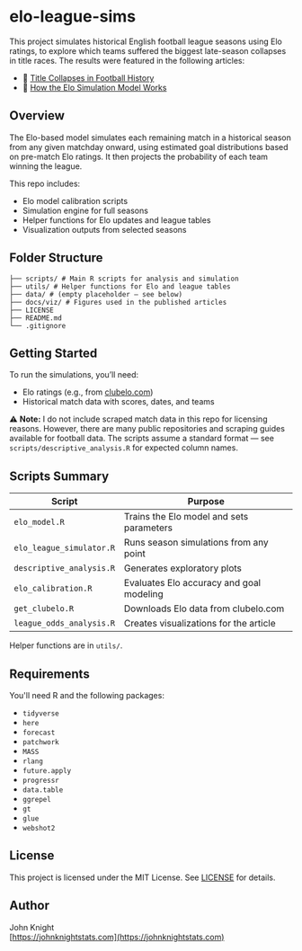 # elo-league-sims

This project simulates historical English football league seasons using Elo ratings, to explore which teams suffered the biggest late-season collapses in title races. The results were featured in the following articles:

- 📘 [Title Collapses in Football History](https://johnknightstats.com/posts/title_collapses/)
- 🔧 [How the Elo Simulation Model Works](https://johnknightstats.com/posts/elo_sim_model/)

## Overview

The Elo-based model simulates each remaining match in a historical season from any given matchday onward, using estimated goal distributions based on pre-match Elo ratings. It then projects the probability of each team winning the league.

This repo includes:
- Elo model calibration scripts
- Simulation engine for full seasons
- Helper functions for Elo updates and league tables
- Visualization outputs from selected seasons

## Folder Structure

```
├── scripts/ # Main R scripts for analysis and simulation
├── utils/ # Helper functions for Elo and league tables
├── data/ # (empty placeholder — see below)
├── docs/viz/ # Figures used in the published articles
├── LICENSE
├── README.md
└── .gitignore
```


## Getting Started

To run the simulations, you’ll need:
- Elo ratings (e.g., from [clubelo.com](https://clubelo.com/))
- Historical match data with scores, dates, and teams

⚠️ **Note:** I do not include scraped match data in this repo for licensing reasons. However, there are many public repositories and scraping guides available for football data. The scripts assume a standard format — see `scripts/descriptive_analysis.R` for expected column names.

## Scripts Summary

| Script                        | Purpose |
|------------------------------|---------|
| `elo_model.R`                | Trains the Elo model and sets parameters |
| `elo_league_simulator.R`     | Runs season simulations from any point |
| `descriptive_analysis.R`     | Generates exploratory plots |
| `elo_calibration.R`          | Evaluates Elo accuracy and goal modeling |
| `get_clubelo.R`              | Downloads Elo data from clubelo.com |
| `league_odds_analysis.R`     | Creates visualizations for the article |

Helper functions are in `utils/`.

## Requirements

You'll need R and the following packages:

- `tidyverse`
- `here`
- `forecast`
- `patchwork`
- `MASS`
- `rlang`
- `future.apply`
- `progressr`
- `data.table`
- `ggrepel`
- `gt`
- `glue`
- `webshot2`

## License

This project is licensed under the MIT License. See [LICENSE](./LICENSE) for details.

## Author

John Knight  
[https://johnknightstats.com](https://johnknightstats.com)
